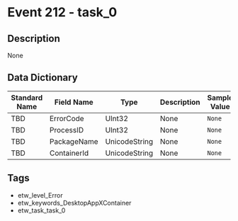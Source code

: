 # Event 212 - task_0

## Description
None

## Data Dictionary
|Standard Name|Field Name|Type|Description|Sample Value|
|---|---|---|---|---|
|TBD|ErrorCode|UInt32|None|`None`|
|TBD|ProcessID|UInt32|None|`None`|
|TBD|PackageName|UnicodeString|None|`None`|
|TBD|ContainerId|UnicodeString|None|`None`|

## Tags
* etw_level_Error
* etw_keywords_DesktopAppXContainer
* etw_task_task_0
